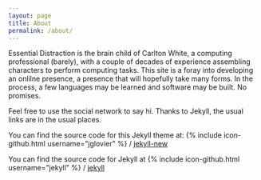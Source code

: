 ```yaml
---
layout: page
title: About
permalink: /about/
---
```


Essential Distraction is the brain child of Carlton White, a computing professional (barely), with a couple of decades of experience assembling characters to perform computing tasks.  This site is a foray into developing an onlilne presence, a presence that will hopefully take many forms. In the process, a few languages may be learned and software may be built. No promises.

Feel free to use the social network to say hi.  Thanks to Jekyll, the usual links are in the usual places. 

You can find the source code for this Jekyll theme at:
{% include icon-github.html username="jglovier" %} /
[jekyll-new](https://github.com/jglovier/jekyll-new)

You can find the source code for Jekyll at
{% include icon-github.html username="jekyll" %} /
[jekyll](https://github.com/jekyll/jekyll)
